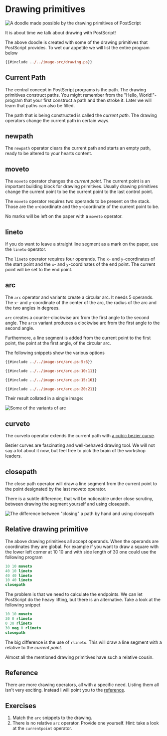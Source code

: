 # Drawing primitives
![A doodle made possible by the drawing primitives of PostScript](../../image/generated/drawing.png)

It is about time we talk about drawing with PostScript!

The above doodle is created with some of the drawing primitives that PostScript provides. To wet our appetite we will list the entire program below

```ps
{{#include ../../image-src/drawing.ps}}
```

## Current Path
The central concept in PostScript programs is the path. The drawing primitives construct paths. You might remember from the "Hello, World!"-program that your first construct a path and then stroke it. Later we will learn that paths can also be filled.

The path that is being constructed is called the _current path_. The drawing operators change the current path in certain ways.

## newpath
The `newpath` operator clears the current path and starts an empty path, ready to be altered to your hearts content.

## moveto
The `moveto` operator changes the _current point_. The current point is an important building block for drawing primitives. Usually drawing primitives change the current point to be the current point to the last control point.

The `moveto` operator requires two operands to be present on the stack. Those are the `x`-coordinate and the `y`-coordinate of the current point to be.

No marks will be left on the paper with a `moveto` operator.

## lineto
If you do want to leave a straight line segment as a mark on the paper, use the `lineto` operator.

The `lineto` operator requires four operands. The `x`- and `y`-coordinates of the start point and the `x`- and `y`-coordinates of the end point. The current point will be set to the end point.

## arc
The `arc` operator and variants create a circular arc. It needs 5 operands. The `x`- and `y`-coordinate of the center of the arc, the radius of the arc and the two angles in degrees.

`arc` creates a counter-clockwise arc from the first angle to the second angle. The `arcn` variant produces a clockwise arc from the first angle to the second angle.

Furthermore, a line segment is added from the current point to the first point, the point at the first angle, of the circular arc.

The following snippets show the various options

```ps
{{#include ../../image-src/arc.ps:5:6}}
```

```ps
{{#include ../../image-src/arc.ps:10:11}}
```

```ps
{{#include ../../image-src/arc.ps:15:16}}
```

```ps
{{#include ../../image-src/arc.ps:20:21}}
```

Their result collated in a single image:

![Some of the variants of `arc`](../../image/generated/arc.png)

## curveto
The curveto operator extends the current path with [a cubic bezier curve][wikipedia:bezier-curve].

Bezier curves are fascinating and well-behaved drawing tool. We will not say a lot about it now, but feel free to pick the brain of the workshop leaders.

## closepath
The close path operator will draw a line segment from the current point to the point designated by the last moveto operator.

There is a subtle difference, that will be noticeable under close scrutiny, between drawing the segment yourself and using closepath.

![The difference between "closing" a path by hand and using `closepath`](../../image/generated/closepath.png)

## Relative drawing primitive
The above drawing primitives all accept operands. When the operands are coordinates they are global. For example if you want to draw a square with the lower left corner at 10 10 and with side length of 30 one could use the following program

```ps
10 10 moveto
40 10 lineto
40 40 lineto
10 40 lineto
closepath
```

The problem is that we need to calculate the endpoints. We can let PostScript do the heavy lifting, but there is an alternative. Take a look at the following snippet

```ps
10 10 moveto
30 0 rlineto
0 30 rlineto
30 neg 0 rlineto
closepath
```

The big difference is the use of `rlineto`. This will draw a line segment with a relative to the _current point_.

Almost all the mentioned drawing primitives have such a relative cousin.

## Reference
There are more drawing operators, all with a specific need. Listing them all isn't very exciting. Instead I will point you to the [reference][book:reference].

## Exercises
1. Match the `arc` snippets to the drawing.
2. There is no relative `arc` operator. Provide one yourself. Hint: take a look at the `currentpoint` operator.

[wikipedia:bezier-curve]: https://en.wikipedia.org/wiki/B%C3%A9zier_curve
[book:reference]: ../appendix/manual.md
